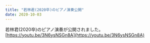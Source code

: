 ```yaml
---
title: "若林君(2020卒)のピアノ演奏公開"
date: 2020-10-03
---
```


若林君(2020卒)のピアノ演奏が公開されました。
[https://youtu.be/3N6ysNSGn8A](https://youtu.be/3N6ysNSGn8A)
